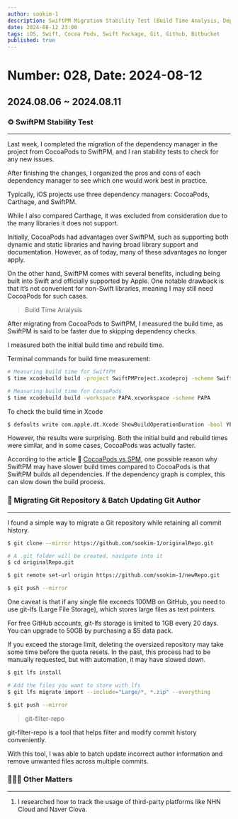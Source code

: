 ```yaml
---
author: sookim-1
description: SwiftPM Migration Stability Test (Build Time Analysis, Dependency Manager Comparison), Repository Migration Using git clone mirror, git-filter-repo, git Author Batch Update, git lfs
date: 2024-08-12 23:00
tags: iOS, Swift, Cocoa Pods, Swift Package, Git, Github, Bitbucket
published: true
---
```

# Number: 028, Date: 2024-08-12
## 2024.08.06 ~ 2024.08.11
### ⚙️ SwiftPM Stability Test

---

Last week, I completed the migration of the dependency manager in the project from CocoaPods to SwiftPM, and I ran stability tests to check for any new issues.

After finishing the changes, I organized the pros and cons of each dependency manager to see which one would work best in practice.

Typically, iOS projects use three dependency managers: CocoaPods, Carthage, and SwiftPM.

While I also compared Carthage, it was excluded from consideration due to the many libraries it does not support.

Initially, CocoaPods had advantages over SwiftPM, such as supporting both dynamic and static libraries and having broad library support and documentation. However, as of today, many of these advantages no longer apply.

On the other hand, SwiftPM comes with several benefits, including being built into Swift and officially supported by Apple. One notable drawback is that it’s not convenient for non-Swift libraries, meaning I may still need CocoaPods for such cases.

> Build Time Analysis

After migrating from CocoaPods to SwiftPM, I measured the build time, as SwiftPM is said to be faster due to skipping dependency checks.

I measured both the initial build time and rebuild time.

Terminal commands for build time measurement:

```bash
# Measuring build time for SwiftPM
$ time xcodebuild build -project SwiftPMProject.xcodeproj -scheme SwiftPMProject

# Measuring build time for CocoaPods
$ time xcodebuild build -workspace PAPA.xcworkspace -scheme PAPA
```

To check the build time in Xcode

```bash
$ defaults write com.apple.dt.Xcode ShowBuildOperationDuration -bool YES
```

However, the results were surprising. Both the initial build and rebuild times were similar, and in some cases, CocoaPods was actually faster.

According to the article 🔗 [CocoaPods vs SPM](https://medium.com/@golddol2003/cocoapods-vs-spm-ba7b7478236b), one possible reason why SwiftPM may have slower build times compared to CocoaPods is that SwiftPM builds all dependencies. If the dependency graph is complex, this can slow down the build process.

### 🏃 Migrating Git Repository & Batch Updating Git Author

---

I found a simple way to migrate a Git repository while retaining all commit history.

```bash
$ git clone --mirror https://github.com/sookim-1/originalRepo.git

# A .git folder will be created, navigate into it
$ cd originalRepo.git

$ git remote set-url origin https://github.com/sookim-1/newRepo.git

$ git push --mirror
```

One caveat is that if any single file exceeds 100MB on GitHub, you need to use git-lfs (Large File Storage), which stores large files as text pointers.

For free GitHub accounts, git-lfs storage is limited to 1GB every 20 days. You can upgrade to 50GB by purchasing a $5 data pack.

If you exceed the storage limit, deleting the oversized repository may take some time before the quota resets. In the past, this process had to be manually requested, but with automation, it may have slowed down.

```bash
$ git lfs install

# Add the files you want to store with lfs
$ git lfs migrate import --include="Large/*, *.zip" --everything

$ git push --mirror
```

> git-filter-repo
> 

git-filter-repo is a tool that helps filter and modify commit history conveniently.

With this tool, I was able to batch update incorrect author information and remove unwanted files across multiple commits.

### 🙋🏻‍♂️ Other Matters

---

1. I researched how to track the usage of third-party platforms like NHN Cloud and Naver Clova.
